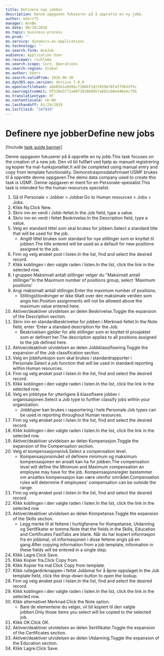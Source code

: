 ```yaml
---
title: Definere nye jobber
description: Denne oppgaven fokuserer på å opprette en ny jobb.
author: kherr75
manager: AnnBe
ms.date: 08/29/2018
ms.topic: business-process
ms.prod: ''
ms.service: dynamics-ax-applications
ms.technology: ''
ms.search.form: HcmJob
audience: Application User
ms.reviewer: rschloma
ms.search.scope: Core, Operations
ms.search.region: Global
ms.author: kherr
ms.search.validFrom: 2016-06-30
ms.dyn365.ops.version: Version 7.0.0
ms.openlocfilehash: abb85b1e8d9bc7386bf2d2f059b78faff9933f5c
ms.sourcegitcommit: 0f530e5f72a40f383868957a6b5cb0e446e4c795
ms.translationtype: HT
ms.contentlocale: nb-NO
ms.lasthandoff: 01/29/2019
ms.locfileid: "347934"
---
```

# <a name="define-new-jobs"></a><span data-ttu-id="fd6c7-103">Definere nye jobber</span><span class="sxs-lookup"><span data-stu-id="fd6c7-103">Define new jobs</span></span>

[!include [task guide banner](../../includes/task-guide-banner.md)]

<span data-ttu-id="fd6c7-104">Denne oppgaven fokuserer på å opprette en ny jobb.</span><span class="sxs-lookup"><span data-stu-id="fd6c7-104">This task focuses on the creation of a new job.</span></span> <span data-ttu-id="fd6c7-105">Den vil bli fullført ved hjelp av manuell registrering og kopier fra mal-funksjonalitet.</span><span class="sxs-lookup"><span data-stu-id="fd6c7-105">It will be completed using manual entry and copy from template functionality.</span></span> <span data-ttu-id="fd6c7-106">Demonstrasjonsdatafirmaet USMF brukes til å opprette denne oppgaven.</span><span class="sxs-lookup"><span data-stu-id="fd6c7-106">The demo data company used to create this task is USMF.</span></span> <span data-ttu-id="fd6c7-107">Denne oppgaven er ment for en Personale-spesialist.</span><span class="sxs-lookup"><span data-stu-id="fd6c7-107">This task is intended for the human resources specialist.</span></span>

1. <span data-ttu-id="fd6c7-108">Gå til Personale > Jobber > Jobber.</span><span class="sxs-lookup"><span data-stu-id="fd6c7-108">Go to Human resources > Jobs > Jobs.</span></span>
2. <span data-ttu-id="fd6c7-109">Klikk Ny.</span><span class="sxs-lookup"><span data-stu-id="fd6c7-109">Click New.</span></span>
3. <span data-ttu-id="fd6c7-110">Skriv inn en verdi i Jobb-feltet.</span><span class="sxs-lookup"><span data-stu-id="fd6c7-110">In the Job field, type a value.</span></span>
4. <span data-ttu-id="fd6c7-111">Skriv inn en verdi i feltet Beskrivelse.</span><span class="sxs-lookup"><span data-stu-id="fd6c7-111">In the Description field, type a value.</span></span>
5. <span data-ttu-id="fd6c7-112">Velg en standard tittel som skal brukes for jobben.</span><span class="sxs-lookup"><span data-stu-id="fd6c7-112">Select a standard title that will be used for the job.</span></span> 
    * <span data-ttu-id="fd6c7-113">Angitt tittel brukes som standard for nye stillinger som er knyttet til jobben.</span><span class="sxs-lookup"><span data-stu-id="fd6c7-113">The title entered will be used as a default for new positions assigned to the job.</span></span>  
6. <span data-ttu-id="fd6c7-114">Finn og velg ønsket post i listen.</span><span class="sxs-lookup"><span data-stu-id="fd6c7-114">In the list, find and select the desired record.</span></span>
7. <span data-ttu-id="fd6c7-115">Klikk koblingen i den valgte raden i listen.</span><span class="sxs-lookup"><span data-stu-id="fd6c7-115">In the list, click the link in the selected row.</span></span>
8. <span data-ttu-id="fd6c7-116">I gruppen Maksimalt antall stillinger velger du "Maksimalt antall stillinger"</span><span class="sxs-lookup"><span data-stu-id="fd6c7-116">In the Maximum number of positions group, select 'Maximum positions'</span></span>
9. <span data-ttu-id="fd6c7-117">Angi maksimalt antall stillinger.</span><span class="sxs-lookup"><span data-stu-id="fd6c7-117">Enter the maximum number of positions.</span></span> 
    * <span data-ttu-id="fd6c7-118">Stillingstilordninger er ikke tillatt over den maksimale verdien som angis her.</span><span class="sxs-lookup"><span data-stu-id="fd6c7-118">Position assignments will not be allowed above the maximum value entered here.</span></span>  
10. <span data-ttu-id="fd6c7-119">Aktiver/deaktiver utvidelsen av delen Beskrivelse.</span><span class="sxs-lookup"><span data-stu-id="fd6c7-119">Toggle the expansion of the Description section.</span></span>
11. <span data-ttu-id="fd6c7-120">Skriv inn en standardbeskrivelse for jobben i Merknad-feltet.</span><span class="sxs-lookup"><span data-stu-id="fd6c7-120">In the Note field, enter 'Enter a standard description for the Job.</span></span>
    * <span data-ttu-id="fd6c7-121">Beskrivelsen gjelder for alle stillinger som er knyttet til prosjektet som er definert her.</span><span class="sxs-lookup"><span data-stu-id="fd6c7-121">The description applies to all positions assigned to the job defined here.</span></span>  
12. <span data-ttu-id="fd6c7-122">Aktiver/deaktiver utvidelsen av delen Jobbklassifisering.</span><span class="sxs-lookup"><span data-stu-id="fd6c7-122">Toggle the expansion of the Job classification section.</span></span>
13. <span data-ttu-id="fd6c7-123">Velg en jobbfunksjon som skal brukes i standardrapporter i Personale.</span><span class="sxs-lookup"><span data-stu-id="fd6c7-123">Select a job function that will be used in standard reporting within Human resources.</span></span>
14. <span data-ttu-id="fd6c7-124">Finn og velg ønsket post i listen.</span><span class="sxs-lookup"><span data-stu-id="fd6c7-124">In the list, find and select the desired record.</span></span>
15. <span data-ttu-id="fd6c7-125">Klikk koblingen i den valgte raden i listen.</span><span class="sxs-lookup"><span data-stu-id="fd6c7-125">In the list, click the link in the selected row.</span></span>
16. <span data-ttu-id="fd6c7-126">Velg en jobbtype for ytterligere å klassifisere jobber i organisasjonen.</span><span class="sxs-lookup"><span data-stu-id="fd6c7-126">Select a Job type to further classify jobs within your organization.</span></span> 
    * <span data-ttu-id="fd6c7-127">Jobbtyper kan brukes i rapportering i hele Personale.</span><span class="sxs-lookup"><span data-stu-id="fd6c7-127">Job types can be used in reporting throughout Human resources.</span></span>  
17. <span data-ttu-id="fd6c7-128">Finn og velg ønsket post i listen.</span><span class="sxs-lookup"><span data-stu-id="fd6c7-128">In the list, find and select the desired record.</span></span>
18. <span data-ttu-id="fd6c7-129">Klikk koblingen i den valgte raden i listen.</span><span class="sxs-lookup"><span data-stu-id="fd6c7-129">In the list, click the link in the selected row.</span></span>
19. <span data-ttu-id="fd6c7-130">Aktiver/deaktiver utvidelsen av delen Kompenasjon.</span><span class="sxs-lookup"><span data-stu-id="fd6c7-130">Toggle the expansion of the Compensation section.</span></span>
20. <span data-ttu-id="fd6c7-131">Velg et kompensasjonsnivå.</span><span class="sxs-lookup"><span data-stu-id="fd6c7-131">Select a compensation level.</span></span>
    * <span data-ttu-id="fd6c7-132">Kompensasjonsnivået vil definere minimum og maksimum kompensasjonen en ansatt kan ha for jobben.</span><span class="sxs-lookup"><span data-stu-id="fd6c7-132">The compensation level will define the Minimum and Maximum compensation an employee may have for the job.</span></span> <span data-ttu-id="fd6c7-133">Kompensasjonsregler bestemmer om ansattes kompensasjon kan være utenfor området.</span><span class="sxs-lookup"><span data-stu-id="fd6c7-133">Compensation rules will determine if employees' compensation can be outside the range.</span></span>  
21. <span data-ttu-id="fd6c7-134">Finn og velg ønsket post i listen.</span><span class="sxs-lookup"><span data-stu-id="fd6c7-134">In the list, find and select the desired record.</span></span>
22. <span data-ttu-id="fd6c7-135">Klikk koblingen i den valgte raden i listen.</span><span class="sxs-lookup"><span data-stu-id="fd6c7-135">In the list, click the link in the selected row.</span></span>
23. <span data-ttu-id="fd6c7-136">Aktiver/deaktiver utvidelsen av delen Kompetanse.</span><span class="sxs-lookup"><span data-stu-id="fd6c7-136">Toggle the expansion of the Skills section.</span></span>
    * <span data-ttu-id="fd6c7-137">Legg merke til at feltene i hurtigfanene for Kompetanse, Utdanning og Sertifikater er tomme.</span><span class="sxs-lookup"><span data-stu-id="fd6c7-137">Note that the fields in the Skills, Education and Certificates FastTabs are blank.</span></span> <span data-ttu-id="fd6c7-138">Når du har kopiert informasjon fra en jobbmal, vil informasjonen i disse feltene angis på en gang.</span><span class="sxs-lookup"><span data-stu-id="fd6c7-138">After copying information from a job template, information in these fields will be entered in a single step.</span></span>   
24. <span data-ttu-id="fd6c7-139">Klikk Lagre.</span><span class="sxs-lookup"><span data-stu-id="fd6c7-139">Click Save.</span></span>
25. <span data-ttu-id="fd6c7-140">Klikk Kopier fra.</span><span class="sxs-lookup"><span data-stu-id="fd6c7-140">Click Copy from.</span></span>
26. <span data-ttu-id="fd6c7-141">Klikk Kopier fra mal.</span><span class="sxs-lookup"><span data-stu-id="fd6c7-141">Click Copy from template.</span></span>
27. <span data-ttu-id="fd6c7-142">Klikk rullegardinknappen i feltet Jobbmal for å åpne oppslaget.</span><span class="sxs-lookup"><span data-stu-id="fd6c7-142">In the Job template field, click the drop-down button to open the lookup.</span></span>
28. <span data-ttu-id="fd6c7-143">Finn og velg ønsket post i listen.</span><span class="sxs-lookup"><span data-stu-id="fd6c7-143">In the list, find and select the desired record.</span></span>
29. <span data-ttu-id="fd6c7-144">Klikk koblingen i den valgte raden i listen.</span><span class="sxs-lookup"><span data-stu-id="fd6c7-144">In the list, click the link in the selected row.</span></span>
30. <span data-ttu-id="fd6c7-145">Klikk alternativet Merknad.</span><span class="sxs-lookup"><span data-stu-id="fd6c7-145">Click the Note option.</span></span>
    * <span data-ttu-id="fd6c7-146">Bare de elementene du velger, vil bli kopiert til den valgte jobben.</span><span class="sxs-lookup"><span data-stu-id="fd6c7-146">Only those items you select will be copied to the selected job.</span></span>    
31. <span data-ttu-id="fd6c7-147">Klikk OK.</span><span class="sxs-lookup"><span data-stu-id="fd6c7-147">Click OK.</span></span>
32. <span data-ttu-id="fd6c7-148">Aktiver/deaktiver utvidelsen av delen Sertifikater.</span><span class="sxs-lookup"><span data-stu-id="fd6c7-148">Toggle the expansion of the Certificates section.</span></span>
33. <span data-ttu-id="fd6c7-149">Aktiver/deaktiver utvidelsen av delen Utdanning.</span><span class="sxs-lookup"><span data-stu-id="fd6c7-149">Toggle the expansion of the Education section.</span></span>
34. <span data-ttu-id="fd6c7-150">Klikk Lagre.</span><span class="sxs-lookup"><span data-stu-id="fd6c7-150">Click Save.</span></span>

